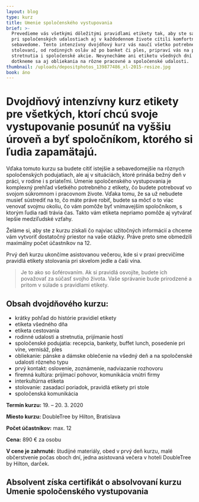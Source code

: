 ```yaml
---
layout: blog
type: kurz
title: Umenie spoločenského vystupovania
brief: >-
  Prevedieme vás všetkými dôležitými pravidlami etikety tak, aby ste sa v práci,
  pri spoločenských udalostiach aj v každodennom živote cítili komfortne a
  sebavedome. Tento intenzívny dvojdňový kurz vás naučí všetko potrebné o
  stolovaní, od rodinných osláv až po banket či ples, pripraví vás na pracovné
  stretnutia i spoločenské akcie. Nevynecháme ani etiketu všedných dní a
  dotkneme sa aj obliekania na rôzne pracovné a spoločenské udalosti.
thumbnail: /uploads/depositphotos_139877486_xl-2015-resize.jpg
book: áno
---
```

# Dvojdňový intenzívny kurz etikety pre všetkých, ktorí chcú svoje vystupovanie posunúť na vyššiu úroveň a byť spoločníkom, ktorého si ľudia zapamätajú.

Vďaka tomuto kurzu sa budete cítiť istejšie a sebavedomejšie na rôznych spoločenských podujatiach, ale aj v situáciách, ktoré prináša bežný deň v práci, v rodine i s priateľmi. Umenie spoločenského vystupovania je komplexný prehľad všetkého potrebného z etikety, čo budete potrebovať vo svojom súkromnom i pracovnom živote. Vďaka tomu, že sa už nebudete musieť sústrediť na to, čo máte práve robiť, budete sa môcť o to viac venovať svojmu okoliu, čo vám pomôže byť vnímavejším spoločníkom, s ktorým ľudia radi trávia čas. Takto vám etiketa nepriamo pomôže aj vytvárať lepšie medziľudské vzťahy. 

Želáme si, aby ste z kurzu získali čo najviac užitočných informácií a chceme vám vytvoriť dostatočný priestor na vaše otázky. Práve preto sme obmedzili maximálny počet účastníkov na 12.

Prvý deň kurzu ukončíme asistovanou večerou, kde si v praxi precvičíme pravidlá etikety stolovania pri skvelom jedle a čaši vína.

> Je to ako so šoférovaním. Ak si pravidlá osvojíte, budete ich považovať za súčasť svojho života. Vaše správanie bude prirodzené a pritom v súlade s pravidlami etikety.

## Obsah dvojdňového kurzu:

* krátky pohľad do histórie pravidiel etikety
* etiketa všedného dňa
* etiketa cestovania
* rodinné udalosti a stretnutia, prijímanie hostí
* spoločenské podujatia: recepcia, bankety, buffet lunch, posedenie pri víne, vernisáž, ples
* obliekanie: pánske a dámske oblečenie na všedný deň a na spoločenské udalosti rôzneho typu
* prvý kontakt: oslovenie, zoznámenie, nadviazanie rozhovoru
* firemná kultúra: prijímací pohovor, komunikácia vnútri firmy
* interkultúrna etiketa
* stolovanie: zasadací poriadok, pravidlá etikety pri stole
* spoločenská komunikácia

**Termín kurzu:** 19. – 20. 3. 2020

**Miesto kurzu:** DoubleTree by Hilton, Bratislava

**Počet účastníkov:** max. 12

**Cena:** 890 € za osobu

**V cene je zahrnuté:** študijné materiály, obed v prvý deň kurzu, malé občerstvenie počas oboch dní, jedna asistovaná večera v hoteli DoubleTree by Hilton, darček.

## **Absolvent získa certifikát o absolvovaní kurzu Umenie spoločenského vystupovania**
